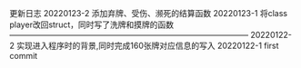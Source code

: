 更新日志
20220123-2 添加弃牌、受伤、濒死的结算函数
20220123-1 将class player改回struct，同时写了洗牌和摸牌的函数
——————————————————————————————
20220122-2 实现进入程序时的背景,同时完成160张牌对应信息的写入
20220122-1  first commit
